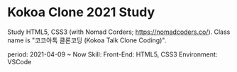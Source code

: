# Kokoa Clone 2021 Study

Study HTML5, CSS3 (with Nomad Corders; https://nomadcoders.co/).
Class name is "코코아톡 클론코딩 (Kokoa Talk Clone Coding)".

period: 2021-04-09 ~ Now
Skill: Front-End: HTML5, CSS3
Environment: VSCode
